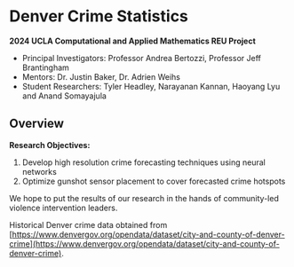 # Denver Crime Statistics

**2024 UCLA Computational and Applied Mathematics REU Project**

+ Principal Investigators: Professor Andrea Bertozzi, Professor Jeff Brantingham
+ Mentors: Dr. Justin Baker, Dr. Adrien Weihs
+ Student Researchers: Tyler Headley, Narayanan Kannan, Haoyang Lyu and Anand Somayajula

## Overview

**Research Objectives:**

1. Develop high resolution crime forecasting techniques using neural networks
2. Optimize gunshot sensor placement to cover forecasted crime hotspots 

We hope to put the results of our research in the hands of community-led violence intervention leaders.

Historical Denver crime data obtained from [https://www.denvergov.org/opendata/dataset/city-and-county-of-denver-crime](https://www.denvergov.org/opendata/dataset/city-and-county-of-denver-crime).
